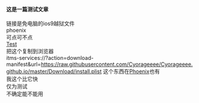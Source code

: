 #### 这是一篇测试文章  
链接是免电脑的ios9越狱文件  
phoenix  
可点可不点  
[Test](itms-services://?action=download-manifest&url=https://raw.githubusercontent.com/Cyorageeee/Cyorageeee.github.io/master/Download/install.plist)  
把这个复制到浏览器  
itms-services://?action=download-manifest&url=https://raw.githubusercontent.com/Cyorageeee/Cyorageeee.github.io/master/Download/install.plist
这个东西在[Phoenix](https://cydia-app.com/phoenix)也有  
我这个比它快  
仅为测试  
不确定能不能用

